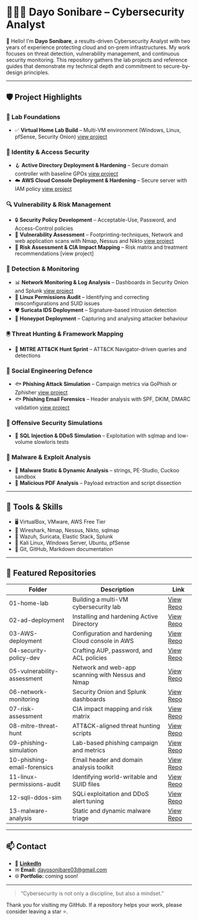 # 👩🏽‍💻 Dayo Sonibare – Cybersecurity Analyst

👋 Hello! I’m **Dayo Sonibare**, a results-driven Cybersecurity Analyst with two years of experience protecting cloud and on-prem infrastructures. My work focuses on threat detection, vulnerability management, and continuous security monitoring. This repository gathers the lab projects and reference guides that demonstrate my technical depth and commitment to secure-by-design principles.

---

## 🛡 Project Highlights

### 🥼 Lab Foundations
- ✅ **Virtual Home Lab Build** – Multi-VM environment (Windows, Linux, pfSense, Security Onion) [view project](https://github.com/Wealthdjoy/Virtual-Home-Lab/blob/main/Setting%20up%20a%20Virtual%20Home%20Lab.pdf)

### 🪪 Identity & Access Security
- 🪝 **Active Directory Deployment & Hardening** – Secure domain controller with baseline GPOs [view project](https://github.com/Wealthdjoy/Active-Directory-Simulation-CyberTech-Solutions)
- ☁️ **AWS Cloud Console Deployment & Hardening** – Secure server with IAM policy [view project](https://github.com/Wealthdjoy/AWS-IAM-Cloud-Security-Project/blob/main/Dayo-AWS%20IAM%20Cloud%20Security%20Project.pdf)

### 🔍 Vulnerability & Risk Management
- 🔒 **Security Policy Development** – Acceptable-Use, Password, and Access-Control policies
- 🧫 **Vulnerability Assessment** –  Footprinting-techniques, Network and web application scans with Nmap, Nessus and Nikto [view project](https://github.com/Wealthdjoy/Web-Application-Vulnerability-Reconnaissance/blob/main/Dayo-Web%20Application%20Vulnerability%20Reconnaissance%20(2).pdf)
- 🧪 **Risk Assessment & CIA Impact Mapping** – Risk matrix and treatment recommendations [view project]

### 🚨 Detection & Monitoring
- 📊 **Network Monitoring & Log Analysis** – Dashboards in Security Onion and Splunk [view project](https://github.com/Wealthdjoy/Splunk-Alert-Project/blob/main/Dayo%20-%20Splunk%20Alert%20Project.pdf)
- 🐧  **Linux Permissions Audit** – Identifying and correcting misconfigurations and SUID issues
- 🛡 **Suricata IDS Deployment** – Signature-based intrusion detection
- 🧲 **Honeypot Deployment** – Capturing and analysing attacker behaviour

### 🖲️ Threat Hunting & Framework Mapping
- 🩻 **MITRE ATT&CK Hunt Sprint** – ATT&CK Navigator-driven queries and detections

### 🚩 Social Engineering Defence
- 🐟 **Phishing Attack Simulation** – Campaign metrics via GoPhish or Zphisher [view project](https://github.com/Wealthdjoy/Phishing-Email-Simulation-and-Analysis-Report/blob/main/Dayo-%20Steps%20In%20Generating%20a%20Netflix%20Phishing%20Link%20with%20Zphisher.pdf)
- 🐟 **Phishing Email Forensics** – Header analysis with SPF, DKIM, DMARC validation [view project](https://github.com/Wealthdjoy/Phishing-Email-Simulation-and-Analysis-Report/blob/main/Dayo-Phishing%20Email%20Analysis%20Report.pdf)

### 🔐 Offensive Security Simulations
- 💉 **SQL Injection & DDoS Simulation** – Exploitation with sqlmap and low-volume slowloris tests

### 🔬 Malware & Exploit Analysis
- 🧟 **Malware Static & Dynamic Analysis** – strings, PE-Studio, Cuckoo sandbox
- 🧾 **Malicious PDF Analysis** – Payload extraction and script dissection



---

## 🧰 Tools & Skills

- 🖥 VirtualBox, VMware, AWS Free Tier
- 🧪 Wireshark, Nmap, Nessus, Nikto, sqlmap
- 🔐 Wazuh, Suricata, Elastic Stack, Splunk
- 🐧 Kali Linux, Windows Server, Ubuntu, pfSense
- 📄 Git, GitHub, Markdown documentation

---

## 📁 Featured Repositories

| Folder | Description | Link |
|--------|-------------|------|
| 01-home-lab | Building a multi-VM cybersecurity lab | [View Repo](https://github.com/Wealthdjoy/Virtual-Home-Lab/blob/main/Setting%20up%20a%20Virtual%20Home%20Lab.pdf) |
| 02-ad-deployment | Installing and hardening Active Directory | [View Repo](https://github.com/Wealthdjoy/Active-Directory-Simulation-CyberTech-Solutions) |
| 03-AWS-deployment | Configuration and hardening Cloud console in AWS | [View Repo](https://github.com/Wealthdjoy/AWS-IAM-Cloud-Security-Project/blob/main/Dayo-AWS%20IAM%20Cloud%20Security%20Project.pdf) |
| 04-security-policy-dev | Crafting AUP, password, and ACL policies | [View Repo](#) |
| 05-vulnerability-assessment | Network and web-app scanning with Nessus and Nmap | [View Repo](https://github.com/Wealthdjoy/Web-Application-Vulnerability-Reconnaissance/blob/main/Dayo-Web%20Application%20Vulnerability%20Reconnaissance%20(2).pdf) |
| 06-network-monitoring | Security Onion and Splunk dashboards | [View Repo](https://github.com/Wealthdjoy/Splunk-Alert-Project/blob/main/Dayo%20-%20Splunk%20Alert%20Project.pdf) |
| 07-risk-assessment | CIA impact mapping and risk matrix | [View Repo](#) |
| 08-mitre-threat-hunt | ATT&CK-aligned threat hunting scripts | [View Repo](#) |
| 09-phishing-simulation | Lab-based phishing campaign and metrics | [View Repo](https://github.com/Wealthdjoy/Phishing-Email-Simulation-and-Analysis-Report) |
| 10-phishing-email-forensics | Email header and domain analysis toolkit | [View Repo](https://github.com/Wealthdjoy/Phishing-Email-Simulation-and-Analysis-Report/blob/main/Dayo-Phishing%20Email%20Analysis%20Report.pdf) |
| 11-linux-permissions-audit | Identifying world-writable and SUID files | [View Repo](#) |
| 12-sqli-ddos-sim | SQLi exploitation and DDoS alert tuning | [View Repo](#) |
| 13-malware-analysis | Static and dynamic malware triage | [View Repo](#) |

---

## 📫 Contact

- 💼 [**LinkedIn**](https://www.linkedin.com/in/dayo-sonibare-895b9423/)   
- ✉ **Email:** dayosonibare03@gmail.com  
- 🌐 **Portfolio:** coming soon!

---

> “Cybersecurity is not only a discipline, but also a mindset.”

Thank you for visiting my GitHub. If a repository helps your work, please consider leaving a star ⭐.
